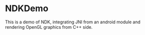 # NDKDemo
This is a demo of NDK, integrating JNI from an android module and rendering OpenGL graphics from C++ side.
